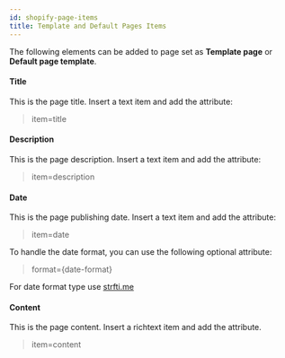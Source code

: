 ```yaml
---
id: shopify-page-items
title: Template and Default Pages Items
---
```


The following elements can be added to page set as **Template page** or **Default page template**. 

#### Title

This is the page title. Insert a text item and add the attribute:

> item=title


#### Description

This is the page description. Insert a text item and add the attribute:

> item=description


#### Date

This is the page publishing date. Insert a text item and add the attribute:

> item=date

To handle the date format, you can use the following optional attribute:

> format={date-format}

For date format type use [strfti.me](http://www.strfti.me/)

#### Content

This is the page content. Insert a richtext item and add the attribute.

> item=content
